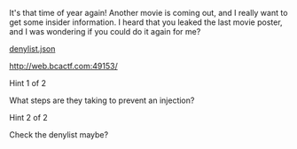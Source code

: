It's that time of year again! Another movie is coming out, and I really want to get some insider information. I heard that you leaked the last movie poster, and I was wondering if you could do it again for me?

[denylist.json](https://objects.bcactf.com/bcactf2/movie-login-2/denylist.json)

http://web.bcactf.com:49153/

Hint 1 of 2

What steps are they taking to prevent an injection?

Hint 2 of 2

Check the denylist maybe?